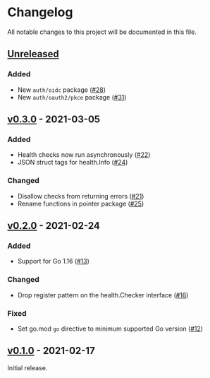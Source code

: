 # Changelog

All notable changes to this project will be documented in this file.

## [Unreleased]

<!-- START Unreleased -->

### Added

* New `auth/oidc` package ([#28])
* New `auth/oauth2/pkce` package ([#31])

[#28]: https://github.com/loozhengyuan/grench/pull/28
[#31]: https://github.com/loozhengyuan/grench/pull/31

<!-- END Unreleased -->

## [v0.3.0] - 2021-03-05

<!-- START v0.3.0 -->

### Added

* Health checks now run asynchronously ([#22])
* JSON struct tags for health.Info ([#24])

[#22]: https://github.com/loozhengyuan/grench/pull/22
[#24]: https://github.com/loozhengyuan/grench/pull/24

### Changed

* Disallow checks from returning errors ([#21])
* Rename functions in pointer package ([#25])

[#21]: https://github.com/loozhengyuan/grench/pull/21
[#25]: https://github.com/loozhengyuan/grench/pull/25

<!-- END v0.3.0 -->

## [v0.2.0] - 2021-02-24

<!-- START v0.2.0 -->

### Added

* Support for Go 1.16 ([#13])

[#13]: https://github.com/loozhengyuan/grench/pull/13

### Changed

* Drop register pattern on the health.Checker interface ([#16])

[#16]: https://github.com/loozhengyuan/grench/pull/16

### Fixed

* Set go.mod `go` directive to minimum supported Go version ([#12])

[#12]: https://github.com/loozhengyuan/grench/pull/12

<!-- END v0.2.0 -->

## [v0.1.0] - 2021-02-17

<!-- START v0.1.0 -->

Initial release.

<!-- END v0.1.0 -->

[Unreleased]: https://github.com/loozhengyuan/grench/compare/v0.3.0...HEAD
[v0.3.0]: https://github.com/loozhengyuan/grench/releases/tag/v0.3.0
[v0.2.0]: https://github.com/loozhengyuan/grench/releases/tag/v0.2.0
[v0.1.0]: https://github.com/loozhengyuan/grench/releases/tag/v0.1.0
